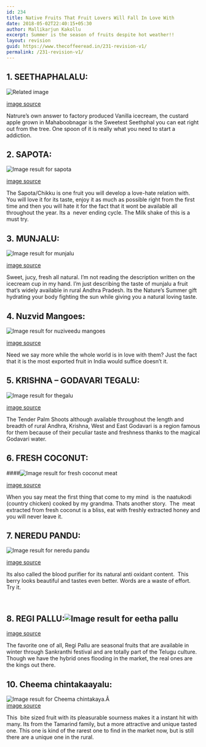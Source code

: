 ```yaml
---
id: 234
title: Native Fruits That Fruit Lovers Will Fall In Love With
date: 2018-05-02T22:40:15+05:30
author: Mallikarjun Kakollu
excerpt: Summer is the season of fruits despite hot weather!!
layout: revision
guid: https://www.thecoffeeread.in/231-revision-v1/
permalink: /231-revision-v1/
---
```

## **1. SEETHAPHALALU:**

![Related image](http://static.dnaindia.com/sites/default/files/styles/full/public/2015/01/15/301844-fruit.jpg) 

[image source](https://www.google.co.in/search?biw=1366&bih=588&tbs=isz%3Alt%2Cislt%3Axga&tbm=isch&sa=1&ei=oejpWv6GOYO0vwSVhovICg&q=seethafal&oq=seethafal&gs_l=psy-ab.3..0l2j0i10i24k1l5.541753.544593.0.544874.9.9.0.0.0.0.205.1086.0j5j1.6.0....0...1c.1.64.psy-ab..3.6.1081...0i67k1.0.vtMiX7T1QII#imgdii=bBqAXTb7Jb3-AM:&imgrc=ioSvBauP8jh9NM:)

Natrure’s own answer to factory produced Vanilla icecream, the custard apple grown in Mahaboobnagar is the Sweetest Seethphal you can eat right out from the tree. One spoon of it is really what you need to start a addiction.

## **2. SAPOTA:**

![Image result for sapota](https://images-na.ssl-images-amazon.com/images/I/713HCG2jrJL._SL1500_.jpg) 

[image source](https://www.google.co.in/search?biw=1366&bih=588&tbs=isz%3Alt%2Cislt%3Axga&tbm=isch&sa=1&ei=xOrpWvzWHcv_vgTlrJbQCA&q=sapota&oq=sapota&gs_l=psy-ab.3..0l10.216278.218415.0.218605.9.9.0.0.0.0.196.895.0j5.6.0....0...1c.1.64.psy-ab..3.5.892.0..0i67k1.161.ivLAi9hP4Yc#imgrc=NP84UwffuQ-zfM:)

The Sapota/Chikku is one fruit you will develop a love-hate relation with. You will love it for its taste, enjoy it as much as possible right from the first time and then you will hate it for the fact that it wont be available all throughout the year. Its a  never ending cycle. The Milk shake of this is a must try.

## **3. MUNJALU:**

![Image result for munjalu](http://4.bp.blogspot.com/-5ZH5gCJxmDU/VVYGX5VyMcI/AAAAAAAABLA/DImBDjgtINA/s1600/munjulu.JPG) 

[image source](https://www.google.co.in/search?biw=1366&bih=588&tbs=isz%3Alt%2Cislt%3Axga&tbm=isch&sa=1&ei=ouvpWof2DYaAvgSJu6PwDA&q=munjalu&oq=munjalu&gs_l=psy-ab.3..0l10.150672.151805.0.152084.7.7.0.0.0.0.203.737.0j3j1.4.0....0...1c.1.64.psy-ab..3.4.734...0i67k1j0i10k1.0.E6zQEM-nnqQ#imgrc=ufLkKIi9I8D3pM:)

Sweet, jucy, fresh all natural. I’m not reading the description written on the icecream cup in my hand. I’m just describing the taste of munjalu a fruit that’s widely available in rural Andhra Pradesh. Its the Nature’s Summer gift hydrating your body fighting the sun while giving you a natural loving taste.

## **4. Nuzvid Mangoes:**

![Image result for nuziveedu mangoes](http://www.nuzveedumangoes.com/images/chinnaa.jpg) 

[image source](https://www.google.co.in/search?biw=1366&bih=588&tbs=isz%3Alt%2Cislt%3Axga&tbm=isch&sa=1&ei=POzpWvbUIsX4vgSp2p-oDw&q=nujiveedu+mangoes&oq=nujiveedu+mangoes&gs_l=psy-ab.3..0i13k1.291382.295059.0.295279.19.15.1.0.0.0.402.2368.2-7j1j1.9.0....0...1c.1.64.psy-ab..10.9.1994...0j0i10i24k1.0.1pWA1za45gk#imgrc=B6RXZW9CJOIaYM:)

Need we say more while the whole world is in love with them? Just the fact that it is the most exported fruit in India would suffice doesn’t it.

## **5. KRISHNA – GODAVARI TEGALU:**

![Image result for thegalu](https://i.ytimg.com/vi/DDcU4lcxWi4/maxresdefault.jpg) 

[image source](https://www.google.co.in/search?biw=1366&bih=588&tbs=isz%3Alt%2Cislt%3Axga&tbm=isch&sa=1&ei=Ze3pWqG8NcjkvASZ5JrYDg&q=thegalu&oq=thegalu&gs_l=psy-ab.3..0l4j0i10i30k1j0i5i30k1j0i24k1l3.107111.108048.0.108563.7.7.0.0.0.0.246.684.0j1j2.3.0....0...1c.1.64.psy-ab..4.3.682...0i10k1.0.Nvedla5877k#imgrc=BLPmLvrhVLBNzM:)

The Tender Palm Shoots although available throughout the length and breadth of rural Andhra, Krishna, West and East Godavari is a region famous for them because of their peculiar taste and freshness thanks to the magical Godavari water.

## **6. FRESH COCONUT:**

####![Image result for fresh coconut meat](http://2.bp.blogspot.com/-KDhbUlK65GU/UDF0nGDzTfI/AAAAAAAADJ4/GZMTT3CBLlo/s1600/IMG_1176.JPG) 

[image source](https://www.google.co.in/search?biw=1366&bih=588&tbs=isz%3Alt%2Cislt%3Axga&tbm=isch&sa=1&ei=YO7pWunKDIfYvATX1rvwBw&q=fresh+coconut+meat&oq=fresh+coconut+meat&gs_l=psy-ab.3..0j0i24k1l9.1371.2442.0.2850.4.2.0.2.2.0.216.404.0j1j1.2.0....0...1c.1.64.psy-ab..0.4.424...0i67k1j0i5i30k1j0i8i30k1.0.eWaU399o1YQ#imgrc=fHLS0y7382RyMM:)

When you say meat the first thing that come to my mind  is the naatukodi (country chicken) cooked by my grandma. Thats another story.  The  meat extracted from fresh coconut is a bliss, eat with freshly extracted honey and you will never leave it.

## **7. NEREDU PANDU:**

![Image result for neredu pandu](https://i.ytimg.com/vi/qsmNxeT0CAM/maxresdefault.jpg) 

[image source](https://www.google.co.in/search?biw=1366&bih=588&tbs=isz%3Alt%2Cislt%3Axga&tbm=isch&sa=1&ei=qe7pWva1DIjXvgTA9agw&q=neredu+pandu&oq=neredu+pandu&gs_l=psy-ab.3..0l9j0i5i30k1.14917.16141.0.16484.5.5.0.0.0.0.182.712.0j4.4.0....0...1c.1.64.psy-ab..1.4.709...0i67k1.0.KsJZnwfbgrk#imgrc=ApoBNwI-ncqdWM:)

Its also called the blood purifier for its natural anti oxidant content.  This berry looks beautiful and tastes even better. Words are a waste of effort. Try it.

&nbsp;

## **8. REGI PALLU:**![Image result for eetha pallu](http://upload.wikimedia.org/wikipedia/commons/7/78/Azufaifas_fcm.jpg)

[image source](https://www.google.co.in/search?biw=1366&bih=588&tbs=isz%3Alt%2Cislt%3Axga&tbm=isch&sa=1&ei=iO_pWo-8IsrwvASJ4pOQDw&q=regi+palli&oq=regi+palli&gs_l=psy-ab.3..0i13k1l9.96553.102213.0.102517.10.10.0.0.0.0.227.1491.0j6j2.8.0....0...1c.1.64.psy-ab..2.7.1316...0j0i67k1j0i30k1j0i8i30k1j0i5i30k1j0i24k1.0.7h57djLdACE#imgrc=VqxSNj4u4IDbNM:)

The favorite one of all, Regi Pallu are seasonal fruits that are available in winter through Sankranthi festival and are totally part of the Telugu culture. Though we have the hybrid ones flooding in the market, the real ones are the kings out there.

## **10. Cheema chintakaayalu:**

![Image result for Cheema chintakaya.Â ](https://i.ytimg.com/vi/3JJegm0AfRA/maxresdefault.jpg)  
[image source](https://www.google.co.in/search?biw=1366&bih=588&tbs=isz%3Alt%2Cislt%3Axga&tbm=isch&sa=1&ei=8e_pWuUshPi-BOHnr_gH&q=Cheema+chintakaayalu.%C2%A0&oq=Cheema+chintakaayalu.%C2%A0&gs_l=psy-ab.3..0i13i30k1l2.101182.101182.0.102085.1.1.0.0.0.0.208.208.2-1.1.0....0...1c.1.64.psy-ab..0.1.206....0.8Wv8BjTV5WM#imgrc=TQTfXbdI_tnayM:)

This  bite sized fruit with its pleasurable sourness makes it a instant hit with many. Its from the Tamarind family, but a more attractive and unique tasted one. This one is kind of the rarest one to find in the market now, but is still there are a unique one in the rural.

&nbsp;